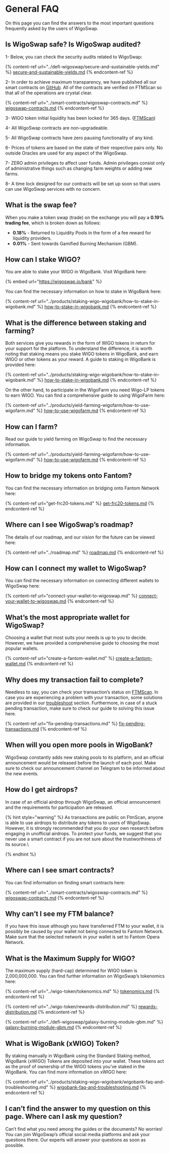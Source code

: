 # General FAQ

On this page you can find the answers to the most important questions frequently asked by the users of WigoSwap.

## **Is WigoSwap safe? Is WigoSwap audited?**&#x20;

1- Below, you can check the security audits related to WigoSwap:

{% content-ref url="../defi-wigoswap/secure-and-sustainable-yields.md" %}
[secure-and-sustainable-yields.md](../defi-wigoswap/secure-and-sustainable-yields.md)
{% endcontent-ref %}

2- In order to achieve maximum transparency, we have published all our smart contracts on [GitHub](https://github.com/wigoswap). All of the contracts are verified on FTMScan so that all of the operations are crystal clear.

{% content-ref url="../smart-contracts/wigoswap-contracts.md" %}
[wigoswap-contracts.md](../smart-contracts/wigoswap-contracts.md)
{% endcontent-ref %}

3- WIGO token initial liquidity has been locked for 365 days. ([FTMScan](https://ftmscan.com/tx/0x47e0c57c360b64a1e0be3696623bb8144ace737d433e6d83f9796e05007c7c41))

4- All WigoSwap contracts are non-upgradeable.

5- All WigoSwap contracts have zero pausing functionality of any kind.&#x20;

6- Prices of tokens are based on the state of their respective pairs only. No outside Oracles are used for any aspect of the WigoSwap.

7- ZERO admin privileges to affect user funds. Admin privileges consist only of administrative things such as changing farm weights or adding new farms.

8- A time lock designed for our contracts will be set up soon so that users can use WigoSwap services with no concern.

## What is the swap fee?

When you make a token swap (trade) on the exchange you will pay a **0.19% trading fee**, which is broken down as follows:

* **0.18%** - Returned to Liquidity Pools in the form of a fee reward for liquidity providers.
* **0.01%** - Sent towards Gamified Burning Mechanism (GBM).

## **How can I stake WIGO?**

You are able to stake your WIGO in WigoBank. Visit WigoBank here:

{% embed url="https://wigoswap.io/bank" %}

You can find the necessary information on how to stake in WigoBank here:

{% content-ref url="../products/staking-wigo-wigobank/how-to-stake-in-wigobank.md" %}
[how-to-stake-in-wigobank.md](../products/staking-wigo-wigobank/how-to-stake-in-wigobank.md)
{% endcontent-ref %}

## **What is the difference between staking and farming?**

Both services give you rewards in the form of WIGO tokens in return for your support for the platform. To understand the difference, it is worth noting that staking means you stake WIGO tokens in WigoBank, and earn WIGO or other tokens as your reward. A guide to staking in WigoBank is provided here:

{% content-ref url="../products/staking-wigo-wigobank/how-to-stake-in-wigobank.md" %}
[how-to-stake-in-wigobank.md](../products/staking-wigo-wigobank/how-to-stake-in-wigobank.md)
{% endcontent-ref %}

On the other hand, to participate in the WigoFarm you need Wigo-LP tokens to earn WIGO. You can find a comprehensive guide to using WigoFarm here:

{% content-ref url="../products/yield-farming-wigofarm/how-to-use-wigofarm.md" %}
[how-to-use-wigofarm.md](../products/yield-farming-wigofarm/how-to-use-wigofarm.md)
{% endcontent-ref %}

## **How can I farm?**&#x20;

Read our guide to yield farming on WigoSwap to find the necessary information.&#x20;

{% content-ref url="../products/yield-farming-wigofarm/how-to-use-wigofarm.md" %}
[how-to-use-wigofarm.md](../products/yield-farming-wigofarm/how-to-use-wigofarm.md)
{% endcontent-ref %}

## How to bridge my tokens onto Fantom?&#x20;

You can find the necessary information on bridging onto Fantom Network here:&#x20;

{% content-ref url="get-frc20-tokens.md" %}
[get-frc20-tokens.md](get-frc20-tokens.md)
{% endcontent-ref %}

## **Where can I see WigoSwap’s roadmap?**

The details of our roadmap, and our vision for the future can be viewed here:

{% content-ref url="../roadmap.md" %}
[roadmap.md](../roadmap.md)
{% endcontent-ref %}

## **How can I connect my wallet to WigoSwap?**

You can find the necessary information on connecting different wallets to WigoSwap here:

{% content-ref url="connect-your-wallet-to-wigoswap.md" %}
[connect-your-wallet-to-wigoswap.md](connect-your-wallet-to-wigoswap.md)
{% endcontent-ref %}

## **What’s the most appropriate wallet for WigoSwap?**

Choosing a wallet that most suits your needs is up to you to decide. However, we have provided a comprehensive guide to choosing the most popular wallets.&#x20;

{% content-ref url="create-a-fantom-wallet.md" %}
[create-a-fantom-wallet.md](create-a-fantom-wallet.md)
{% endcontent-ref %}

## **Why does my transaction fail to complete?**

Needless to say, you can check your transaction’s status on [FTMScan](https://ftmscan.com). In case you are experiencing a problem with your transaction, some solutions are provided in our [troubleshoot](troubleshoot.md) section. Furthermore, in case of a stuck pending transaction, make sure to check our guide to solving this issue here.&#x20;

{% content-ref url="fix-pending-transactions.md" %}
[fix-pending-transactions.md](fix-pending-transactions.md)
{% endcontent-ref %}

## When will you open more pools in WigoBank?

WigoSwap constantly adds new staking pools to its platform, and an official announcement would be released before the launch of each pool. Make sure to check our announcement channel on Telegram to be informed about the new events.&#x20;

## How do I get airdrops?

In case of an official airdrop through WigoSwap, an official announcement and the requirements for participation are released.&#x20;

{% hint style="warning" %}
As transactions are public on FtmScan, anyone is able to use airdrops to distribute any tokens to users of WigoSwap. However, it is strongly recommended that you do your own research before engaging in unofficial airdrops. To protect your funds, we suggest that you never use a smart contract if you are not sure about the trustworthiness of its source.\

{% endhint %}

## **Where can I see smart contracts?**

You can find information on finding smart contracts here:

{% content-ref url="../smart-contracts/wigoswap-contracts.md" %}
[wigoswap-contracts.md](../smart-contracts/wigoswap-contracts.md)
{% endcontent-ref %}

## **Why can’t I see my FTM balance?**

If you have this issue although you have transferred FTM to your wallet, it is possibly be caused by your wallet not being connected to Fantom Network. Make sure that the selected network in your wallet is set to Fantom Opera Network.

## **What is the Maximum Supply for WIGO?**

The maximum supply (hard-cap) determined for WIGO token is 2,000,000,000. You can find further information on WigoSwap’s tokenomics here:

{% content-ref url="../wigo-token/tokenomics.md" %}
[tokenomics.md](../wigo-token/tokenomics.md)
{% endcontent-ref %}

{% content-ref url="../wigo-token/rewards-distribution.md" %}
[rewards-distribution.md](../wigo-token/rewards-distribution.md)
{% endcontent-ref %}

{% content-ref url="../defi-wigoswap/galaxy-burning-module-gbm.md" %}
[galaxy-burning-module-gbm.md](../defi-wigoswap/galaxy-burning-module-gbm.md)
{% endcontent-ref %}

## **What is WigoBank (xWIGO) Token?**   &#x20;

By staking manually in WigoBank using the Standard Staking method, WigoBank (xWIGO) Tokens are deposited into your wallet. These tokens act as the proof of ownership of the WIGO tokens you’ve staked in the WigoBank. You can find more information on xWIGO here:

{% content-ref url="../products/staking-wigo-wigobank/wigobank-faq-and-troubleshooting.md" %}
[wigobank-faq-and-troubleshooting.md](../products/staking-wigo-wigobank/wigobank-faq-and-troubleshooting.md)
{% endcontent-ref %}

## **I can’t find the answer to my question on this page. Where can I ask my question?**

Can’t find what you need among the guides or the documents? No worries! You can join WigoSwap’s official social media platforms and ask your questions there. Our experts will answer your questions as soon as possible.  &#x20;
